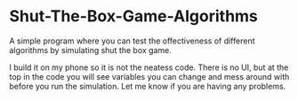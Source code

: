 # Shut-The-Box-Game-Algorithms
A simple program where you can test the offectiveness of different algorithms by simulating shut the box game.

I build it on my phone so it is not the neatess code. There is no UI, but at the top in the code you will see variables you can change and mess around with before you run the simulation. Let me know if you are having any problems.

